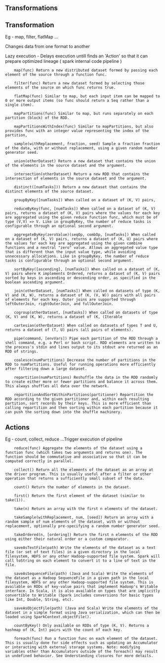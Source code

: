 
## Transformations




## Transformation


Eg - map, filter, flatMap ...

Changes data from one format to another

Lazy execution - Delays execution untill finds an 'Action' so that it can prepare optimized lineage ( spark internal code pipeline )




        map(func) Return a new distributed dataset formed by passing each element of the source through a function func.

        filter(func) Return a new dataset formed by selecting those elements of the source on which func returns true.

        flatMap(func) Similar to map, but each input item can be mapped to 0 or more output items (so func should return a Seq rather than a single item).

        mapPartitions(func) Similar to map, but runs separately on each partition (block) of the RDD.

        mapPartitionsWithIndex(func) Similar to mapPartitions, but also provides func with an integer value representing the index of the partition,

        sample(withReplacement, fraction, seed) Sample a fraction fraction of the data, with or without replacement, using a given random number generator seed.

        union(otherDataset) Return a new dataset that contains the union of the elements in the source dataset and the argument.

        intersection(otherDataset) Return a new RDD that contains the intersection of elements in the source dataset and the argument.

        distinct([numTasks])) Return a new dataset that contains the distinct elements of the source dataset.

        groupByKey([numTasks]) When called on a dataset of (K, V) pairs,

        reduceByKey(func, [numTasks]) When called on a dataset of (K, V) pairs, returns a dataset of (K, V) pairs where the values for each key are aggregated using the given reduce function func, which must be of type (V,V) => V. Like in groupByKey, the number of reduce tasks is configurable through an optional second argument.

        aggregateByKey(zeroValue)(seqOp, combOp, [numTasks]) When called on a dataset of (K, V) pairs, returns a dataset of (K, U) pairs where the values for each key are aggregated using the given combine functions and a neutral "zero" value. Allows an aggregated value type that is different than the input value type, while avoiding unnecessary allocations. Like in groupByKey, the number of reduce tasks is configurable through an optional second argument.

        sortByKey([ascending], [numTasks]) When called on a dataset of (K, V) pairs where K implements Ordered, returns a dataset of (K, V) pairs sorted by keys in ascending or descending order, as specified in the boolean ascending argument.

        join(otherDataset, [numTasks]) When called on datasets of type (K, V) and (K, W), returns a dataset of (K, (V, W)) pairs with all pairs of elements for each key. Outer joins are supported through leftOuterJoin, rightOuterJoin, and fullOuterJoin.

        cogroup(otherDataset, [numTasks]) When called on datasets of type (K, V) and (K, W), returns a dataset of (K, (Iterable

        cartesian(otherDataset) When called on datasets of types T and U, returns a dataset of (T, U) pairs (all pairs of elements).

        pipe(command, [envVars]) Pipe each partition of the RDD through a shell command, e.g. a Perl or bash script. RDD elements are written to the process's stdin and lines output to its stdout are returned as an RDD of strings.

        coalesce(numPartitions) Decrease the number of partitions in the RDD to numPartitions. Useful for running operations more efficiently after filtering down a large dataset.

        repartition(numPartitions) Reshuffle the data in the RDD randomly to create either more or fewer partitions and balance it across them. This always shuffles all data over the network.

        repartitionAndSortWithinPartitions(partitioner) Repartition the RDD according to the given partitioner and, within each resulting partition, sort records by their keys. This is more efficient than calling repartition and then sorting within each partition because it can push the sorting down into the shuffle machinery.



## Actions

Eg - count, collect, reduce ...Trigger execution of pipeline



        reduce(func) Aggregate the elements of the dataset using a function func (which takes two arguments and returns one). The function should be commutative and associative so that it can be computed correctly in parallel.

        collect() Return all the elements of the dataset as an array at the driver program. This is usually useful after a filter or other operation that returns a sufficiently small subset of the data.

        count() Return the number of elements in the dataset.

        first() Return the first element of the dataset (similar to take(1)).

        take(n) Return an array with the first n elements of the dataset.

        takeSample(withReplacement, num, [seed]) Return an array with a random sample of num elements of the dataset, with or without replacement, optionally pre-specifying a random number generator seed.

        takeOrdered(n, [ordering]) Return the first n elements of the RDD using either their natural order or a custom comparator.

        saveAsTextFile(path) Write the elements of the dataset as a text file (or set of text files) in a given directory in the local filesystem, HDFS or any other Hadoop-supported file system. Spark will call toString on each element to convert it to a line of text in the file.

        saveAsSequenceFile(path) (Java and Scala) Write the elements of the dataset as a Hadoop SequenceFile in a given path in the local filesystem, HDFS or any other Hadoop-supported file system. This is available on RDDs of key-value pairs that implement Hadoop's Writable interface. In Scala, it is also available on types that are implicitly convertible to Writable (Spark includes conversions for basic types like Int, Double, String, etc).

        saveAsObjectFile(path) (Java and Scala) Write the elements of the dataset in a simple format using Java serialization, which can then be loaded using SparkContext.objectFile().

        countByKey() Only available on RDDs of type (K, V). Returns a hashmap of (K, Int) pairs with the count of each key.

        foreach(func) Run a function func on each element of the dataset. This is usually done for side effects such as updating an Accumulator or interacting with external storage systems. Note: modifying variables other than Accumulators outside of the foreach() may result in undefined behavior. See Understanding closures for more details.

        
